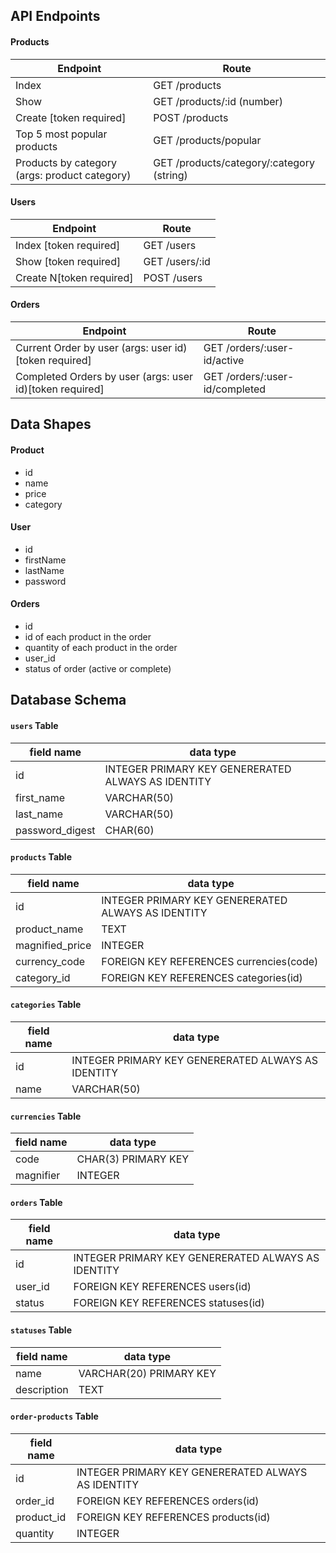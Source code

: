 ## API Endpoints
#### Products
| Endpoint | Route |
| -------- | ----- |
| Index                                                       | GET  /products                            |
| Show                                                        | GET  /products/:id (number)               |
| Create [token required]                                     | POST /products                            |
| Top 5 most popular products                                 | GET  /products/popular                    |
| Products by category (args: product category)               | GET  /products/category/:category (string)|

#### Users
| Endpoint | Route |
| -------- | ----- |
| Index [token required]                                      | GET  /users     |
| Show [token required]                                       | GET  /users/:id |
| Create N[token required]                                    | POST /users     |

#### Orders
| Endpoint | Route |
| -------- | ----- |
| Current Order by user (args: user id)[token required]       | GET  /orders/:user-id/active   |
| Completed Orders by user (args: user id)[token required]    | GET  /orders/:user-id/completed|

## Data Shapes
#### Product
-  id
- name
- price
- category

#### User
- id
- firstName
- lastName
- password

#### Orders
- id
- id of each product in the order
- quantity of each product in the order
- user_id
- status of order (active or complete)

## Database Schema
#### `users` Table
| field name | data type |
| ---------- | --------- |
| id              | INTEGER PRIMARY KEY GENERERATED ALWAYS AS IDENTITY |
| first_name      | VARCHAR(50)          |
| last_name       | VARCHAR(50)          |
| password_digest | CHAR(60)             |

#### `products` Table
| field name | data type |
| ---------- | --------- |
| id              | INTEGER PRIMARY KEY GENERERATED ALWAYS AS IDENTITY |
| product_name    | TEXT                 |
| magnified_price | INTEGER              |
| currency_code   | FOREIGN KEY REFERENCES currencies(code) |
| category_id     | FOREIGN KEY REFERENCES categories(id) |

#### `categories` Table
| field name | data type |
| ---------- | --------- |
| id         | INTEGER PRIMARY KEY GENERERATED ALWAYS AS IDENTITY |
| name       | VARCHAR(50)          |

#### `currencies` Table
| field name | data type |
| ---------- | --------- |
| code       | CHAR(3) PRIMARY KEY  |
| magnifier  | INTEGER              |

#### `orders` Table
| field name | data type |
| ---------- | --------- |
| id         | INTEGER PRIMARY KEY GENERERATED ALWAYS AS IDENTITY |
| user_id    | FOREIGN KEY REFERENCES users(id) |
| status     | FOREIGN KEY REFERENCES statuses(id)|

#### `statuses` Table
| field name | data type |
| ---------- | --------- |
| name       | VARCHAR(20) PRIMARY KEY   |
| description| TEXT                      |

#### `order-products` Table
| field name | data type |
| ---------- | --------- |
| id         | INTEGER PRIMARY KEY GENERERATED ALWAYS AS IDENTITY |
| order_id   | FOREIGN KEY REFERENCES orders(id) |
| product_id | FOREIGN KEY REFERENCES products(id) |
| quantity   | INTEGER |